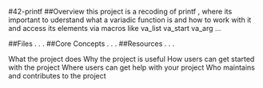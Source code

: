 #42-printf
##Overview
this project is a recoding of printf , where its important to uderstand what a variadic function is and how to work with it and access its elements via macros like va_list va_start va_arg ...

##Files
  .
  .
  .
##Core Concepts
  .
  .
  .
##Resources
  .
  .
  .


What the project does
Why the project is useful
How users can get started with the project
Where users can get help with your project
Who maintains and contributes to the project
